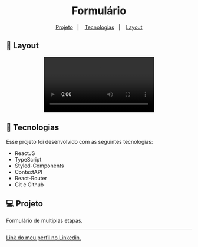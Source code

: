 <h1 align="center"> Formulário </h1>

<p align="center">
  <a href="#-projeto">Projeto</a>&nbsp;&nbsp;&nbsp;|&nbsp;&nbsp;&nbsp;
  <a href="#-tecnologias">Tecnologias</a>&nbsp;&nbsp;&nbsp;|&nbsp;&nbsp;&nbsp;
  <a href="#-layout">Layout</a>
</p>

## 🔖 Layout

<p align="center">
  <video src="https://user-images.githubusercontent.com/111329429/198153876-34a128a6-bc49-40cc-8f32-c8338aa166a8.mp4">
</p>

## 🚀 Tecnologias

Esse projeto foi desenvolvido com as seguintes tecnologias:

- ReactJS
- TypeScript
- Styled-Components
- ContextAPI
- React-Router
- Git e Github

## 💻 Projeto

Formulário de multiplas etapas.

---

[Link do meu perfil no Linkedin.](https://www.linkedin.com/in/felipe-moises-4a1b58248/) 
